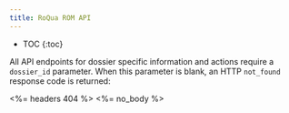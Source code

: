 ```yaml
---
title: RoQua ROM API
---
```


* TOC
{:toc}

All API endpoints for dossier specific information and actions require a `dossier_id` parameter. When this parameter is blank, an HTTP `not_found` response code is returned:

<%= headers 404 %>
<%= no_body %>
